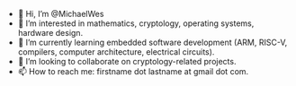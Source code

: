 - 👋 Hi, I’m @MichaelWes
- 👀 I’m interested in mathematics, cryptology, operating systems, hardware design.
- 🌱 I’m currently learning embedded software development (ARM, RISC-V, compilers, computer architecture, electrical circuits).
- 💞️ I’m looking to collaborate on cryptology-related projects.
- 📫 How to reach me: firstname dot lastname at gmail dot com.

<!---
MichaelWes/MichaelWes is a ✨ special ✨ repository because its `README.md` (this file) appears on your GitHub profile.
You can click the Preview link to take a look at your changes.
--->
